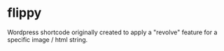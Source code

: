 flippy
======

Wordpress shortcode originally created to apply a "revolve" feature for a specific image / html string.